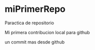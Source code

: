 # miPrimerRepo

Paractica de repositorio

Mi primera contribucion local para github

un commit mas desde github
